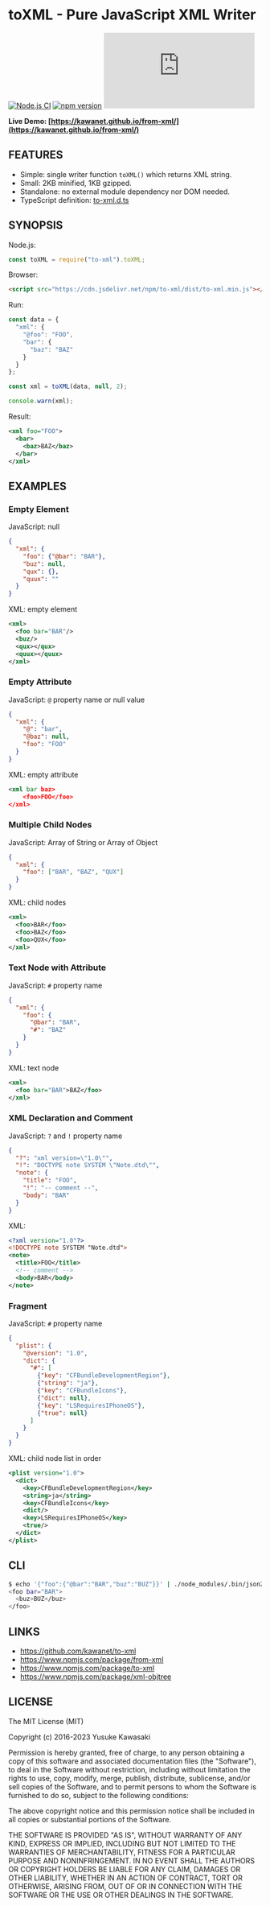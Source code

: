 # toXML - Pure JavaScript XML Writer

[![Node.js CI](https://github.com/kawanet/to-xml/workflows/Node.js%20CI/badge.svg?branch=main)](https://github.com/kawanet/to-xml/actions/)
[![npm version](https://badge.fury.io/js/to-xml.svg)](https://www.npmjs.com/package/to-xml)
[![gzip size](https://img.badgesize.io/https://unpkg.com/to-xml/dist/to-xml.min.js?compression=gzip)](https://unpkg.com/to-xml/dist/to-xml.min.js)

**Live Demo: [https://kawanet.github.io/from-xml/](https://kawanet.github.io/from-xml/)**

## FEATURES

- Simple: single writer function `toXML()` which returns XML string.
- Small: 2KB minified, 1KB gzipped.
- Standalone: no external module dependency nor DOM needed.
- TypeScript definition: [to-xml.d.ts](https://github.com/kawanet/to-xml/blob/master/to-xml.d.ts)

## SYNOPSIS

Node.js:

```js
const toXML = require("to-xml").toXML;
```

Browser:

```html
<script src="https://cdn.jsdelivr.net/npm/to-xml/dist/to-xml.min.js"></script>
```

Run:

```js
const data = {
  "xml": {
    "@foo": "FOO",
    "bar": {
      "baz": "BAZ"
    }
  }
};

const xml = toXML(data, null, 2);

console.warn(xml);
```

Result:

```xml
<xml foo="FOO">
  <bar>
    <baz>BAZ</baz>
  </bar>
</xml>
```

## EXAMPLES

### Empty Element

JavaScript: null

```json
{
  "xml": {
    "foo": {"@bar": "BAR"},
    "buz": null,
    "qux": {},
    "quux": ""
  }
}
```

XML: empty element

```xml
<xml>
  <foo bar="BAR"/>
  <buz/>
  <qux></qux>
  <quux></quux>
</xml>
```

### Empty Attribute

JavaScript: `@` property name or null value

```json
{
  "xml": {
    "@": "bar",
    "@baz": null,
    "foo": "FOO"
  }
}
```

XML: empty attribute

```xml
<xml bar baz>
    <foo>FOO</foo>
</xml>
```

### Multiple Child Nodes

JavaScript: Array of String or Array of Object

```json
{
  "xml": {
    "foo": ["BAR", "BAZ", "QUX"]
  }
}
```

XML: child nodes

```xml
<xml>
  <foo>BAR</foo>
  <foo>BAZ</foo>
  <foo>QUX</foo>
</xml>
```

### Text Node with Attribute

JavaScript: `#` property name

```json
{
  "xml": {
    "foo": {
      "@bar": "BAR",
      "#": "BAZ"
    }
  }
}
```

XML: text node

```xml
<xml>
  <foo bar="BAR">BAZ</foo>
</xml>
```

### XML Declaration and Comment

JavaScript: `?` and `!` property name

```json
{
  "?": "xml version=\"1.0\"",
  "!": "DOCTYPE note SYSTEM \"Note.dtd\"",
  "note": {
    "title": "FOO",
    "!": "-- comment --",
    "body": "BAR"
  }
}
```

XML:

```xml
<?xml version="1.0"?>
<!DOCTYPE note SYSTEM "Note.dtd">
<note>
  <title>FOO</title>
  <!-- comment -->
  <body>BAR</body>
</note>
```

### Fragment

JavaScript: `#` property name

```json
{
  "plist": {
    "@version": "1.0",
    "dict": {
      "#": [
        {"key": "CFBundleDevelopmentRegion"},
        {"string": "ja"},
        {"key": "CFBundleIcons"},
        {"dict": null},
        {"key": "LSRequiresIPhoneOS"},
        {"true": null}
      ]
    }
  }
}
```

XML: child node list in order

```xml
<plist version="1.0">
  <dict>
    <key>CFBundleDevelopmentRegion</key>
    <string>ja</string>
    <key>CFBundleIcons</key>
    <dict/>
    <key>LSRequiresIPhoneOS</key>
    <true/>
  </dict>
</plist>
```

## CLI

```sh
$ echo '{"foo":{"@bar":"BAR","buz":"BUZ"}}' | ./node_modules/.bin/json2xml -2
<foo bar="BAR">
  <buz>BUZ</buz>
</foo>
```

## LINKS

- https://github.com/kawanet/to-xml
- https://www.npmjs.com/package/from-xml
- https://www.npmjs.com/package/to-xml
- https://www.npmjs.com/package/xml-objtree

## LICENSE

The MIT License (MIT)

Copyright (c) 2016-2023 Yusuke Kawasaki

Permission is hereby granted, free of charge, to any person obtaining a copy
of this software and associated documentation files (the "Software"), to deal
in the Software without restriction, including without limitation the rights
to use, copy, modify, merge, publish, distribute, sublicense, and/or sell
copies of the Software, and to permit persons to whom the Software is
furnished to do so, subject to the following conditions:

The above copyright notice and this permission notice shall be included in all
copies or substantial portions of the Software.

THE SOFTWARE IS PROVIDED "AS IS", WITHOUT WARRANTY OF ANY KIND, EXPRESS OR
IMPLIED, INCLUDING BUT NOT LIMITED TO THE WARRANTIES OF MERCHANTABILITY,
FITNESS FOR A PARTICULAR PURPOSE AND NONINFRINGEMENT. IN NO EVENT SHALL THE
AUTHORS OR COPYRIGHT HOLDERS BE LIABLE FOR ANY CLAIM, DAMAGES OR OTHER
LIABILITY, WHETHER IN AN ACTION OF CONTRACT, TORT OR OTHERWISE, ARISING FROM,
OUT OF OR IN CONNECTION WITH THE SOFTWARE OR THE USE OR OTHER DEALINGS IN THE
SOFTWARE.

